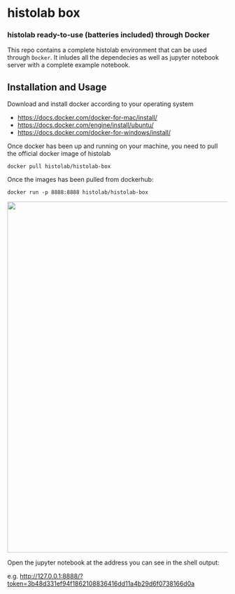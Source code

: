 # histolab box
### histolab ready-to-use (batteries included) through Docker

This repo contains a complete histolab environment that can be used through `Docker`. 
It inludes all the dependecies as well as jupyter notebook server with a complete example notebook.

## Installation and Usage

Download and install docker according to your operating system
 - https://docs.docker.com/docker-for-mac/install/
 - https://docs.docker.com/engine/install/ubuntu/
 - https://docs.docker.com/docker-for-windows/install/
 
Once docker has been up and running on your machine, you need to pull the official docker image of histolab

```shell
docker pull histolab/histolab-box
```

Once the images has been pulled from dockerhub:

```shell
docker run -p 8888:8888 histolab/histolab-box
```

<img src="https://user-images.githubusercontent.com/4196091/92993436-d66d3b80-f4f1-11ea-925d-243a08ea1f03.png" width=800>

Open the jupyter notebook at the address you can see in the shell output:

e.g.  http://127.0.0.1:8888/?token=3b48d331ef94f1862108836416dd11a4b29d6f0738166d0a
